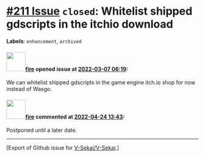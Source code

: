 # [\#211 Issue](https://github.com/V-Sekai/V-Sekai/issues/211) `closed`: Whitelist shipped gdscripts in the itchio download
**Labels**: `enhancement`, `archived`


#### <img src="https://avatars.githubusercontent.com/u/32321?u=c2e06a3d2b49a467aa907e54aa259516440267cc&v=4" width="50">[fire](https://github.com/fire) opened issue at [2022-03-07 06:19](https://github.com/V-Sekai/V-Sekai/issues/211):

We can whitelist shipped gdscripts in the game engine itch.io shop for now instead of Wasgo.

#### <img src="https://avatars.githubusercontent.com/u/32321?u=c2e06a3d2b49a467aa907e54aa259516440267cc&v=4" width="50">[fire](https://github.com/fire) commented at [2022-04-24 13:43](https://github.com/V-Sekai/V-Sekai/issues/211#issuecomment-1107844657):

Postponed until a later date.


-------------------------------------------------------------------------------



[Export of Github issue for [V-Sekai/V-Sekai](https://github.com/V-Sekai/V-Sekai).]
